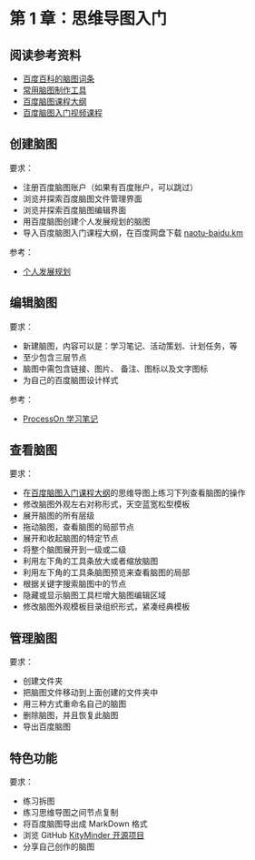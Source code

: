 # 第 1 章：思维导图入门

## 阅读参考资料

- [百度百科的脑图词条](https://baike.baidu.com/item/思维导图/563801?fr=aladdin)
- [常用脑图制作工具](http://www.woshipm.com/pd/129895.html?_t=t)
- [百度脑图课程大纲][百度脑图入门课程大纲]
- [百度脑图入门视频课程](https://ke.qq.com/course/231603)

## 创建脑图

要求：
- 注册百度脑图账户（如果有百度账户，可以跳过）
- 浏览并探索百度脑图文件管理界面
- 浏览并探索百度脑图编辑界面
- 用百度脑图创建个人发展规划的脑图
- 导入百度脑图入门课程大纲，在百度网盘下载 [naotu-baidu.km](https://pan.baidu.com/s/1ge4o0TX)

参考：
- [个人发展规划](http://processon.com/view/584eb7c7e4b031ce5459e95c)

## 编辑脑图

要求：
- 新建脑图，内容可以是：学习笔记、活动策划、计划任务，等
- 至少包含三层节点
- 脑图中需包含链接、图片、 备注、图标以及文字图标
- 为自己的百度脑图设计样式

参考：
- [ProcessOn 学习笔记](https://processon.com/view/57ceb4fee4b0942d7a555b18)

## 查看脑图

要求：
- 在[百度脑图入门课程大纲][百度脑图入门课程大纲]的思维导图上练习下列查看脑图的操作
- 修改脑图外观左右对称形式，天空蓝宽松型模板
- 展开脑图的所有层级
- 拖动脑图，查看脑图的局部节点
- 展开和收起脑图的特定节点
- 将整个脑图展开到一级或二级
- 利用左下角的工具条放大或者缩放脑图
- 利用左下角的工具条脑图预览来查看脑图的局部
- 根据关键字搜索脑图中的节点
- 隐藏或显示脑图工具栏增大脑图编辑区域
- 修改脑图外观模板目录组织形式，紧凑经典模板

## 管理脑图

要求：
- 创建文件夹
- 把脑图文件移动到上面创建的文件夹中
- 用三种方式重命名自己的脑图
- 删除脑图，并且恢复此脑图
- 导出百度脑图

## 特色功能

要求：
- 练习拆图
- 练习思维导图之间节点复制
- 将百度脑图导出成 MarkDown 格式
- 浏览 GitHub [KityMinder 开源项目](https://github.com/fex-team/kityminder)
- 分享自己创作的脑图

[百度脑图入门课程大纲]:http://naotu.baidu.com/file/caf829479c19eaba1fd8e3a6f6a8c0f9?token=bc75c2faacdd51ae
